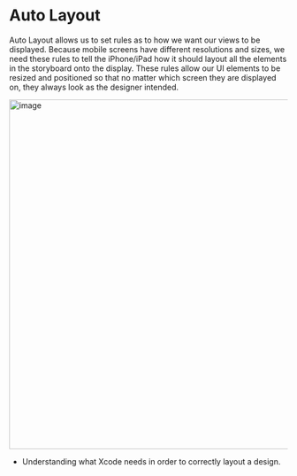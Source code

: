 

# Auto Layout 


Auto Layout allows us to set rules as to how we want our views to be displayed. Because mobile screens have different resolutions and sizes, we need these rules to tell the iPhone/iPad how it should layout all the elements in the storyboard onto the display. These rules allow our UI elements to be resized and positioned so that no matter which screen they are displayed on, they always look as the designer intended.



<img width="631" alt="image" src="https://user-images.githubusercontent.com/71803859/180418750-025cd4f2-114a-4e32-83eb-10777d833364.png">

* Understanding what Xcode needs in order to correctly layout a design.
